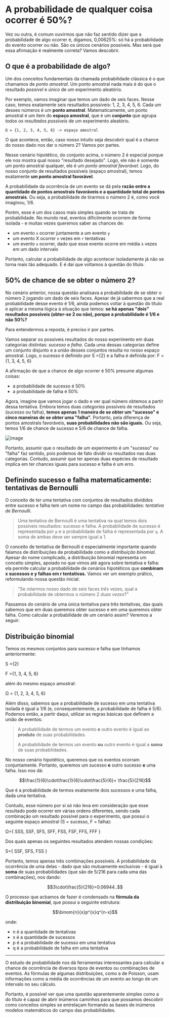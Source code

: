 # A probabilidade de qualquer coisa ocorrer é 50%?
Vez ou outra, é comum ouvirmos que não faz sentido dizer que a probabilidade de algo ocorrer é, digamos, 0,00625%: só há a probabilidade do evento ocorrer ou não. São os únicos cenários possíveis.
Mas será que essa afirmação é realmente correta? Vamos descobrir.

## O que é a probabilidade de algo?
Um dos conceitos fundamentais da chamada probabilidade clássica é o que chamamos de *ponto amostral*. Um ponto amostral nada mais é do que o resultado *possível* e *único* de um experimento aleatório.

Por exemplo, vamos imaginar que temos um dado de seis faces. Nesse caso, temos exatamente seis resultados possíveis: 1, 2, 3, 4, 5, 6. Cada um desses números é um **ponto amostral**.
Matematicamente, um ponto amostral é um item do **espaço amostral**, que é um **conjunto** que agrupa *todos os resultados possíveis* de um experimento aleatório.

```
Ω = {1, 2, 3, 4, 5, 6} -> espaço amostral
```

O que acontece, então, caso nosso intuito seja descobrir qual é a chance do nosso dado nos dar o número 2? Vamos por partes.

Nesse cenário hipotético, do conjunto acima, o número 2 é especial porque ele nos mostra qual nosso "resultado desejado". Logo, ele não é somente um ponto amostral qualquer, ele é um *ponto amostral favorável*. Logo, do nosso conjunto de resultados possíveis (espaço amostral), temos exatamente **um ponto amostral favorável**. 

A probabilidade da ocorrência de um evento se dá pela **razão entre a quantidade de pontos amostrais favoráveis e a quantidade total de pontos amostrais**. 
Ou seja, a probabilidade de tirarmos o número 2 é, como você imaginou, 1/6.

Porém, esse é um dos casos mais simples quando se trata de probabilidade. No mundo real, eventos dificilmente ocorrem de forma isolada - e muitas vezes queremos saber as chances de:
- um evento `x` ocorrer juntamente a um evento `y`
- um evento X ocorrer `n` vezes em `r` tentativas
- um evento `x` ocorrer, dado que esse evento ocorre em média `λ` vezes em um dado intervalo

Portanto, calcular a probabilidade de algo acontecer isoladamente já não se torna mais tão adequado.  E é daí que voltamos à questão do título.

## 50% de chance de se obter o número 2?
No cenário anterior, nossa questão analisava a probabilidade de se obter o número 2 jogando um dado de seis faces. Apesar de já sabermos que a real probabilidade desse evento é 1/6, ainda podemos voltar à questão do título e aplicar a mesma lógica à situação que temos: **se há apenas "dois" resultados possíveis (obter-se 2 ou não), porque a probabilidade é 1/6 e não 50%?**

Para entendermos a reposta, é preciso ir por partes.

Vamos separar os possíveis resultados do nosso experimento em duas categorias distintas: *sucesso* e *falha*. Cada uma dessas categorias define um conjunto disjunto e a união desses conjuntos resulta no nosso espaço amostral.
Logo, o sucesso é definido por
S ={2}
e a falha é definida por:
F ={1, 3, 4, 5, 6}

A afirmação de que a chance de algo ocorrer é 50% presume algumas coisas:
- a probabilidade de sucesso é 50%
- a probabilidade de falha é 50%

Agora, imagine que vamos jogar o dado e ver qual número obtemos a partir dessa tentativa.
Embora temos duas *categorias* possíveis de resultados (sucesso ou falha), **temos apenas 1 maneira de se obter um "sucesso" e cinco maneiras de se obter uma "falha".** Portanto, pela diferença de pontos amostrais favoráveis, **suas probabilidades não são iguais.** Ou seja, temos 1/6 de chance de sucesso e 5/6 de chance de falha.

![image](https://github.com/wrongbyte/statistics-notes/assets/57643375/926185c3-3af4-48fa-ba8c-c9df20ca288b)

Portanto, assumir que o resultado de um experimento é um "sucesso" ou "falha" faz sentido, pois podemos de fato dividir os resultados nas duas categorias. Contudo, assumir que ter apenas duas espécies de resultado implica em ter chances iguais para sucesso e falha é um erro.

## Definindo sucesso e falha matematicamente: tentativas de Bernoulli
O conceito de ter uma tentativa com conjuntos de resultados divididos entre sucesso e falha tem um nome no campo das probabilidades: *tentativa de Bernoulli*.

> Uma tentativa de Bernoulli é uma tentativa na qual temos dois possíveis resultados: sucesso e falha. A probabilidade de sucesso é representada por `p` e a probabilidade de falha é representada por `q`. A soma de ambas deve ser sempre igual a 1.

O conceito de tentativa de Bernoulli é especialmente importante quando falamos de distribuições de probabilidade como a *distribuição binomial*. Apesar do nome complicado, a distribuição binomial representa um conceito simples, apoiado no que vimos até agora sobre tentativa e falha: ela permite calcular a probabilidade de cenários hipotéticos que **combinam x sucessos e y falhas em r tentativas.**
Vamos ver um exemplo prático, reformulando nossa questão inicial:

> "Se rolarmos nosso dado de seis faces *três* vezes, qual a probabilidade de obtermos o número 2 *duas vezes*?"

Passamos do cenário de uma única tentativa para três tentativas, das quais sabemos que em duas queremos obter sucesso e em uma queremos obter falha. Como calcular a probabilidade de um cenário assim? Veremos a seguir:

## Distribuição binomial
Temos os mesmos conjuntos para sucesso e falha que tínhamos anteriormente:

S ={2}

F ={1, 3, 4, 5, 6}

além do mesmo espaço amostral:

Ω = {1, 2, 3, 4, 5, 6}

Além disso, sabemos que a probabilidade de sucesso em uma tentativa isolada é igual a 1/6 (e, consequentemente, a probabilidade de falha é 5/6).
Podemos então, a partir daqui, utilizar as regras básicas que definem a união de eventos:


> A probabilidade de termos um evento **e** outro evento é igual ao **produto** de suas probabilidades.
> 
> A probabilidade de termos um evento **ou** outro evento é igual a **soma** de suas probabilidades.
> 

No nosso cenário hipotético, queremos que os eventos ocorram conjuntamente. Portanto, queremos um sucesso **e** outro sucesso **e** uma falha. Isso nos dá:

```math
\frac{1}{6}\cdot\frac{1}{6}\cdot\frac{5}{6}= \frac{5}{216}
```
Que é a probabilidade de termos exatamente dois sucessos e uma falha, dada uma tentativa.

Contudo, esse número por si só não leva em consideração que esse resultado pode ocorrer em várias ordens diferentes, sendo cada combinação um resultado possível para o experimento, que possui o seguinte espaço amostral (S = sucesso, F = falha):

Ω={ SSS, SSF, SFS, SFF, FSS, FSF, FFS, FFF }

Dos quais apenas os seguintes resultados atendem nossas condições:

S={ SSF, SFS, FSS }

Portanto, temos apenas três combinações possíveis. A probabilidade da ocorrência de uma delas - dado que são mutuamente exclusivas - é igual à **soma** de suas probabilidades (que são de 5/216 para cada uma das combinações), nos dando:
```math
3\cdot\frac{5}{216}=0.06944..
```
O processo que acbamos de fazer é condensado na **fórmula da distribuição binomial**, que possui a seguinte estrutura:
```math
\binom{n}{x}p^{x}q^{n-x}
```
onde:
- n é a quantidade de tentativas
- x é a quantidade de sucessos
- p é a probabilidade de sucesso em uma tentativa
- q é a probabilidade de falha em uma tentativa

<hr>

O estudo de probabilidade nos dá ferramentas interessantes para calcular a chance de ocorrência de diversos tipos de eventos ou combinações de eventos. As fórmulas de algumas distribuições, como a de Poisson, usam informações como a média de ocorrências de um evento ao longo de um intervalo no seu cálculo. 

Portanto, é possível ver que uma questão aparentemente simples como a do título é capaz de abrir inúmeros caminhos para que possamos descobrir como conceitos simples se entrelaçam formando as bases de inúmeros modelos matemáticos do campo das probabilidades.


